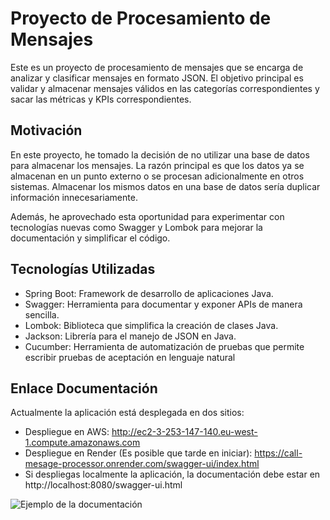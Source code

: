 # Proyecto de Procesamiento de Mensajes

Este es un proyecto de procesamiento de mensajes que se encarga de analizar y clasificar mensajes en formato JSON. El objetivo principal es validar y almacenar mensajes válidos en las categorías correspondientes y sacar las métricas y KPIs correspondientes.

## Motivación

En este proyecto, he tomado la decisión de no utilizar una base de datos para almacenar los mensajes. La razón principal es que los datos ya se almacenan en un punto externo o se procesan adicionalmente en otros sistemas. Almacenar los mismos datos en una base de datos sería duplicar información innecesariamente.

Además, he aprovechado esta oportunidad para experimentar con tecnologías nuevas como Swagger y Lombok para mejorar la documentación y simplificar el código.

## Tecnologías Utilizadas

- Spring Boot: Framework de desarrollo de aplicaciones Java.
- Swagger: Herramienta para documentar y exponer APIs de manera sencilla.
- Lombok: Biblioteca que simplifica la creación de clases Java.
- Jackson: Librería para el manejo de JSON en Java.
- Cucumber: Herramienta de automatización de pruebas que permite escribir pruebas de aceptación en lenguaje natural 

## Enlace Documentación

Actualmente la aplicación está desplegada en dos sitios:

- Despliegue en AWS: http://ec2-3-253-147-140.eu-west-1.compute.amazonaws.com
- Despliegue en Render (Es posible que tarde en iniciar): https://call-mesage-processor.onrender.com/swagger-ui/index.html
- Si despliegas localmente la aplicación, la documentación debe estar en http://localhost:8080/swagger-ui.html

![Ejemplo de la documentación](https://i.imgur.com/g8GgRa2.png)

